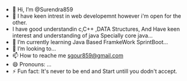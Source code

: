 - 👋 Hi, I’m @Surendra859
- 👀 I have keen intrest in web developemnt however i'm open for the other.
- I have good understandin c,C++ ,DATA Structures, And Have keen interest and understanding of java Specially core java...
- 🌱 I’m currently learning Java Based FramkeWork SprintBoot...
- 💞️ I’m looking to...
- 📫 How to reache me sgour859@gmail.com
- 😄 Pronouns: ...
- ⚡ Fun fact: It's never to be end and Start untill you dodn't accept.

<!---
Surendra859/Surendra859 is a ✨ special ✨ repository because its `README.md` (this file) appears on your GitHub profile.
You can click the Preview link to take a look at your changes.
--->
